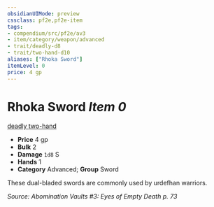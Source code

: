 ```yaml
---
obsidianUIMode: preview
cssclass: pf2e,pf2e-item
tags:
- compendium/src/pf2e/av3
- item/category/weapon/advanced
- trait/deadly-d8
- trait/two-hand-d10
aliases: ["Rhoka Sword"]
itemLevel: 0
price: 4 gp
---
```

# Rhoka Sword *Item 0*  
[deadly <d8>](../../../rules/traits/deadly.md)  [two-hand <d10>](../../../rules/traits/two-hand.md)  

- **Price** 4 gp
- **Bulk** 2
- **Damage** `1d8` S
- **Hands** 1
- **Category** Advanced; **Group** Sword 

These dual-bladed swords are commonly used by urdefhan warriors.

*Source: Abomination Vaults #3: Eyes of Empty Death p. 73*